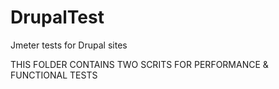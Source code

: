 # DrupalTest
Jmeter tests for Drupal sites

THIS FOLDER CONTAINS TWO SCRITS FOR PERFORMANCE & FUNCTIONAL TESTS
